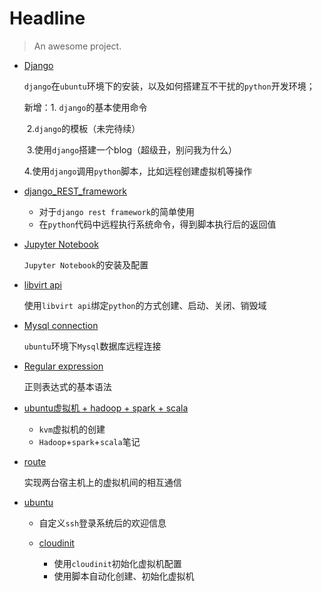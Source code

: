 # Headline

> An awesome project.

- [Django](https://github.com/wxmustard/wxmustard.github.io/blob/master/source/_posts/django.md)

  `django`在`ubuntu`环境下的安装，以及如何搭建互不干扰的`python`开发环境；

  新增：1. `django`的基本使用命令

  ​	    2.`django`的模板（未完待续）

  ​	    3.使用`django`搭建一个blog（超级丑，别问我为什么）

  ​	    4.使用`django`调用`python`脚本，比如远程创建虚拟机等操作

- [django_REST_framework](https://github.com/wxmustard/wxmustard.github.io/blob/master/source/_posts/django_REST_framework.md)

  - 对于`django rest framework`的简单使用
  - 在`python`代码中远程执行系统命令，得到脚本执行后的返回值

- [Jupyter Notebook](https://github.com/wxmustard/wxmustard.github.io/blob/master/source/_posts/Jupyter%20Notebook.md)

  `Jupyter Notebook`的安装及配置

- [libvirt api](https://github.com/wxmustard/wxmustard.github.io/blob/master/source/_posts/libvirt.md)

  使用`libvirt api`绑定`python`的方式创建、启动、关闭、销毁域

- [Mysql connection](https://github.com/wxmustard/wxmustard.github.io/blob/master/source/_posts/Mysql%20Remote%20Connection.md)

  `ubuntu`环境下`Mysql`数据库远程连接

- [Regular expression](https://github.com/wxmustard/wxmustard.github.io/blob/master/source/_posts/Regular%20expression.md)

  正则表达式的基本语法

- [ubuntu虚拟机 + hadoop + spark + scala](https://github.com/wxmustard/wxmustard.github.io/blob/master/source/_posts/hadoop%2Bspark%2Bscala.md)

  - `kvm`虚拟机的创建
  - `Hadoop`+`spark`+`scala`笔记

- [route](https://github.com/wxmustard/wxmustard.github.io/blob/master/source/_posts/route.md)

  实现两台宿主机上的虚拟机间的相互通信

- [ubuntu](https://github.com/wxmustard/wxmustard.github.io/blob/master/source/_posts/ubuntu%20tips.md)


  - 自定义`ssh`登录系统后的欢迎信息
  - [cloudinit](https://github.com/wxmustard/wxmustard.github.io/blob/master/source/_posts/cloudinit.md)

    - 使用`cloudinit`初始化虚拟机配置
    - 使用脚本自动化创建、初始化虚拟机


